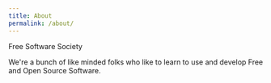 ```yaml
---
title: About
permalink: /about/
---
```


<p class="lead">Free Software Society</p>

We're a bunch of like minded folks who like to learn to use and develop Free and Open Source Software.
